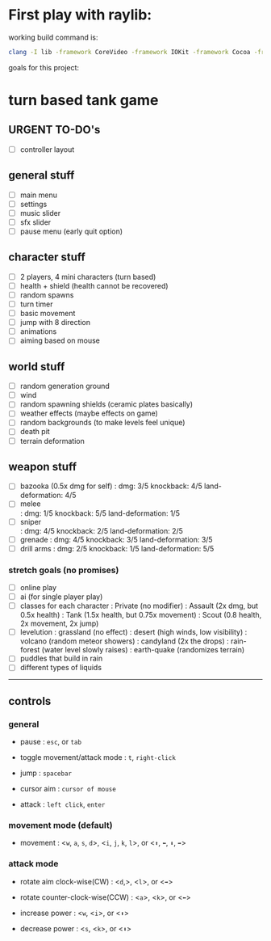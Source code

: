 # First play with raylib:

working build command is:

```bash
clang -I lib -framework CoreVideo -framework IOKit -framework Cocoa -framework GLUT -framework OpenGL ./lib/libraylib.a ./src/main.cpp -o CLICKTHISDUMMY
```

goals for this project:

# turn based tank game

## URGENT TO-DO's

- [ ] controller layout

## general stuff

- [ ] main menu
- [ ] settings
- [ ] music slider
- [ ] sfx slider
- [ ] pause menu (early quit option)

## character stuff

- [ ] 2 players, 4 mini characters (turn based)
- [ ] health + shield (health cannot be recovered)
- [ ] random spawns
- [ ] turn timer
- [ ] basic movement
- [ ] jump with 8 direction
- [ ] animations
- [ ] aiming based on mouse

## world stuff

- [ ] random generation ground
- [ ] wind
- [ ] random spawning shields (ceramic plates basically)
- [ ] weather effects (maybe effects on game)
- [ ] random backgrounds (to make levels feel unique)
- [ ] death pit
- [ ] terrain deformation

## weapon stuff

- [ ] bazooka (0.5x dmg for self)
      : dmg: 3/5 knockback: 4/5 land-deformation: 4/5
- [ ] melee  
       : dmg: 1/5 knockback: 5/5 land-deformation: 1/5
- [ ] sniper  
       : dmg: 4/5 knockback: 2/5 land-deformation: 2/5
- [ ] grenade
      : dmg: 4/5 knockback: 3/5 land-deformation: 3/5
- [ ] drill arms
      : dmg: 2/5 knockback: 1/5 land-deformation: 5/5

### stretch goals (no promises)

- [ ] online play
- [ ] ai (for single player play)
- [ ] classes for each character
      : Private (no modifier)
      : Assault (2x dmg, but 0.5x health)
      : Tank (1.5x health, but 0.75x movement)
      : Scout (0.8 health, 2x movement, 2x jump)
- [ ] levelution
      : grassland (no effect)
      : desert (high winds, low visibility)
      : volcano (random meteor showers)
      : candyland (2x the drops)
      : rain-forest (water level slowly raises)
      : earth-quake (randomizes terrain)
- [ ] puddles that build in rain
- [ ] different types of liquids

---

## controls

### general

- pause
  : `esc`, or `tab`

- toggle movement/attack mode
  : `t`, `right-click`

- jump
  : `spacebar`

- cursor aim
  : `cursor of mouse`

- attack
  : `left click`, `enter`

### movement mode (default)

- movement
  : <`w`, `a`, `s`, `d`>, <`i`, `j`, `k`, `l`>, or <`⬆️`, `⬅️`, `⬇️`, `➡️`>

### attack mode

- rotate aim clock-wise(CW)
  : <`d`,>, <`l`>, or <`➡️`>

- rotate counter-clock-wise(CCW)
  : <`a`>, <`k`>, or <`⬅️`>

- increase power
  : <`w`, <`i`>, or <`⬆️`>

- decrease power
  : <`s`, <`k`>, or <`⬇️`>
